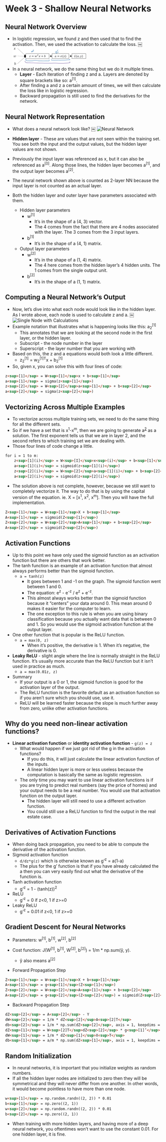 # Week 3 - Shallow Neural Networks

## Neural Network Overview
* In logistic regression, we found z and then used that to find the activation. Then, we used the activation to calculate the loss.
￼
<img src="../images/week3/logisticRegression.png" alt="Logistic Regression" width="50%"></img>
* In a neural network, we do the same thing but we do it multiple times. 
    * **Layer** - Each iteration of finding z and a. Layers are denoted by square brackets like so:  a<sup>[1]</sup>. 
    * After finding a and z a certain amount of times, we will then calculate the loss like in logistic regression.
    * Backward propagation is still used to find the derivatives for the network.

## Neural Network Representation
* What does a neural network look like?
￼
<img src="../images/week3/neuralNetwork" alt="Neural Network" width="50%"></img>

* **Hidden layer** - These are values that are not seen within the training set. You see both the input and the output values, but the hidden layer values are not shown.
* Previously the input layer was referenced as x, but it can also be referenced as a<sup>[0]</sup>. Along those lines, the hidden layer becomes a<sup>[1]</sup>, and the output layer becomes a<sup>[2]</sup>.
* The neural network shown above is counted as 2-layer NN because the input layer is not counted as an actual layer.
* Both the hidden layer and outer layer have parameters associated with them.
    * Hidden layer parameters
        * w<sup>[1]</sup>
            * It’s in the shape of a (4, 3) vector.
            * The 4 comes from the fact that there are 4 nodes associated with the layer. The 3 comes from the 3 input layers.
        * b<sup>[1]</sup>
            * It’s in the shape of a (4, 1) matrix.
    * Output layer parameters
        * w<sup>[2]</sup>
            * It’s in the shape of a (1, 4) matrix.
            * The 4 here comes from the hidden layer’s 4 hidden units. The 1 comes from the single output unit.
        * b<sup>[2]</sup>
            * It’s in the shape of a (1, 1) matrix.

## Computing a Neural Network’s Output
* Now, let’s dive into what each node would look like in the hidden layer. As I wrote above, each node is used to calculate z and a.
￼
<img src="../images/week3/singleNode" alt="Single Node with Calculations" width="30%"></img>
* Example notation that illustrates what is happening looks like this: a<sub>2</sub><sup>[1]</sup>
    * This annotates that we are looking at the second node in the first layer, or the hidden layer.
    * Subscript - the node number in the layer
    * Superscript - the layer number that you are working with
* Based on this, the z and a equations would both look a little different.
    * z<sub>2</sub><sup>[1]</sup> = w<sub>2</sub><sup>[1]T</sup>x + b<sub>2</sub><sup>[1]</sup>
* So, given x, you can solve this with four lines of code:
```html
z<sup>[1]</sup> = W<sup>[1]</sup>x + b<sup>[1]</sup>
a<sup>[1]</sup> = sigma(z<sup>[1]</sup>)
z<sup>[2]</sup> = W<sup>[2]</sup>a<sup>[1]</sup> + b<sup>[2]</sup>
a<sup>[2]</sup> = sigma(z<sup>[2]</sup>)
```

## Vectorizing Across Multiple Examples
* To vectorize across multiple training sets, we need to do the same thing for all the different sets.
* So if we have a set that is x<sup>1</sup>-x<sup>m</sup>, then we are going to generate a<sup>[2](i)</sup> as a solution. The first exponent tells us that we are in layer 2, and the second refers to which training set we are dealing with.
* Those four lines of code change a little.
```html
for i = 1 to m:
	z<sup>[1](i)</sup> = W<sup>[I]</sup>x<sup>(i)</sup> + b<sup>[1]</sup>
	a<sup>[1](i)</sup> = sigmoid(z<sup>[1](i)</sup>)
	z<sup>[2](i)</sup> = W<sup>[2]</sup>a<sup>[1](i)</sup> + b<sup>[2]</sup>
	a<sup>[2](i)</sup> = sigmoid(z<sup>[2](i)</sup>)
```
* The solution above is not complete, however, because we still want to completely vectorize it. The way to do that is by using the capital version of the equation. ie. X = [x<sup>1</sup>, x<sup>2</sup>, x<sup>m</sup>]. Then you will have the full implementation.
```html
Z<sup>[1]</sup> = W<sup>[1]</sup>X + b<sup>[1]</sup>
A<sup>[1]</sup> = sigmoid(Z<sup>[1]</sup>)
Z<sup>[2]</sup> = W<sup>[2]</sup>A<sup>[1]</sup> + b<sup>[2]</sup>
A<sup>[2]</sup> = sigmoid(Z<sup>[2]</sup>)
```

## Activation Functions
* Up to this point we have only used the sigmoid function as an activation function but there are others that work better.
* The tanh function is an example of an activation function that almost always performs better than the sigmoid function. 
    * `a = tanh(z)`
        * It goes between 1 and -1 on the graph. The sigmoid function went between 1 and 0.
        * The equation: e<sup>z</sup> - e<sup>-z</sup> / e<sup>z</sup> + e<sup>-z</sup>.
        * This almost always works better than the sigmoid function because it “centers” your data around 0. This mean around 0 makes it easier for the computer to learn.
        * The one exception to this rule is when you are using binary classification because you actually want data that is between 0 and 1. So you would use the sigmoid activation function at the output layer.
* One other function that is popular is the ReLU function.
    * `a = max(0, z)`
        * When it’s positive, the derivative is 1. When it’s negative, the derivative is 0.
* **Leaky ReLU** - slight angle where the line is normally straight in the ReLU function. It’s usually more accurate than the ReLU function but it isn’t used in practice as much.
    * `a = max(0.01z, z)`
* Summary
    * If your output is a 0 or 1, the sigmoid function is good for the activation layer of the output.
    * The ReLU function is the favorite default as an activation function so if you aren’t sure which you should use, use it.
    * ReLU will be learned faster because the slope is much further away from zero, unlike other activation functions.

## Why do you need non-linear activation functions?
* **Linear activation function** or **identity activation function** - `g(z) = z`
    * What would happen if we just got rid of the g in the activation functions?
        * If you do this, it will just calculate the linear activation function of the inputs.
        * A linear hidden layer is more or less useless because the computation is basically the same as logistic regression.
    * The only time you may want to use linear activation functions is if you are trying to predict real numbers (say the price of homes) and your output needs to be a real number. You would use that activation function on the output layer.
        * The hidden layer will still need to use a different activation function.
        * You could still use a ReLU function to find the output in the real estate case.

## Derivatives of Activation Functions
* When doing back propagation, you need to be able to compute the derivative of the activation function.
* Sigmoid activation function
    * `d/dz*g(z)` which is otherwise known as g’<sup>z</sup> = a(1-a)
    * The plus for the g’ function is that if you have already calculated the a then you can very easily find out what the derivative of the function is.
* Tanh activation function
    * g’<sup>z</sup> = 1 - (tanh(z))<sup>2<sup>
* ReLU
    * g’<sup>z</sup> = 0 if z<0, 1 if z>=0
* Leaky ReLU
    * g’<sup>z</sup> = 0.01 if z<0, 1 if z>=0

## Gradient Descent for Neural Networks
* Parameters: w<sup>[1]</sup>, b<sup>[1]</sup>, w<sup>[2]</sup>, b<sup>[2]</sup>
* Cost function: J(W<sup>[1]</sup>, b<sup>[1]</sup>, W<sup>[2]</sup>, b<sup>[2]</sup>) = 1/m * np.sum(y&#770;, y). 
    * y&#770; also means a<sup>[2]</sup>

* Forward Propagation Step
```html
Z<sup>[1]</sup> = W<sup>[1]</sup>X + b<sup>[1]</sup>
A<sup>[1]</sup> = g<sup>[1]</sup>(Z<sup>[1]</sup>)
Z<sup>[2]</sup> = W<sup>[2]</sup>A<sup>[1]</sup> + b<sup>[2]</sup>
A<sup>[2]</sup> = g<sup>[2]</sup>(Z<sup>[2]</sup>) = sigmoid(Z<sup>[2]</sup>)
```
* Backward Propagation Step
```html
dZ<sup>[2]</sup> = A<sup>[2]</sup> - Y
dW<sup>[2]</sup> = 1/m * dZ<sup>[2]</sup>A<sup>[2]T</sup>
db<sup>[2]</sup> = 1/m * np.sum(dZ<sup>[2]</sup>, axis = 1, keepdims = True)
dZ<sup>[1]</sup> = W<sup>[2]T</sup>dZ<sup>[2]</sup> * g<sup>[1]’</sup>(Z<sup>[1]</sup>)
dW<sup>[1]</sup> = 1/m * dZ<sup>[1]</sup>X<sup>T</sup>
db<sup>[1]</sup> = a/m * np.sum(dZ<sup>[1]</sup>, axis = 1, keepdims = True)
```

## Random Initialization
* In neural networks, it is important that you initialize weights as random numbers.
* If all the hidden layer nodes are initialized to zero then they will be symmetrical and they will never differ from one another. In other words, it would become pointless to have more than one node.
```html
w<sup>[1]</sup> = np.random.randn((2, 2)) * 0.01
b<sup>[1]</sup> = np.zero((2, 1))
w<sup>[2]</sup> = np.random.randn((2, 2)) * 0.01
b<sup>[2]</sup> = np.zero((2, 1))
```
* When training with more hidden layers, and having more of a deep neural network, you oftentimes won’t want to use the constant 0.01. For one hidden layer, it is fine.